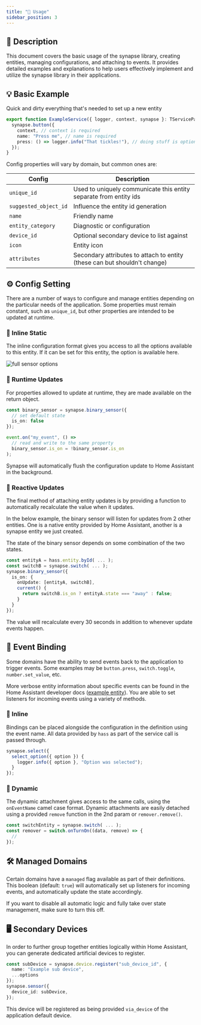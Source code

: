 ```yaml
---
title: "🔧 Usage"
sidebar_position: 3
---
```

## 📄 Description

This document covers the basic usage of the synapse library, creating entities, managing configurations, and attaching to events.
It provides detailed examples and explanations to help users effectively implement and utilize the synapse library in their applications.

## 💡 Basic Example

Quick and dirty everything that's needed to set up a new entity

```typescript
export function ExampleService({ logger, context, synapse }: TServiceParams) {
  synapse.button({
    context, // context is required
    name: "Press me", // name is required
    press: () => logger.info("That tickles!"), // doing stuff is optional
  });
}
```

Config properties will vary by domain, but common ones are:

| Config | Description |
| --- | --- |
| `unique_id` | Used to uniquely communicate this entity separate from entity ids |
| `suggested_object_id` | Influence the entity id generation |
| `name` | Friendly name |
| `entity_category` | Diagnostic or configuration |
| `device_id` | Optional secondary device to list against |
| `icon` | Entity icon |
| `attributes` | Secondary attributes to attach to entity (these can but shouldn't change) |

## ⚙️ Config Setting

There are a number of ways to configure and manage entities depending on the particular needs of the application. Some properties must remain constant, such as `unique_id`, but other properties are intended to be updated at runtime.

### 📑 Inline Static

The inline configuration format gives you access to all the options available to this entity. If it can be set for this entity, the option is available here.

![full sensor options](/img/synapse_sensor_full.png)

### 🔄 Runtime Updates

For properties allowed to update at runtime, they are made available on the return object.

```typescript
const binary_sensor = synapse.binary_sensor({
  // set default state
  is_on: false
});

event.on("my_event", () =>
  // read and write to the same property
  binary_sensor.is_on = !binary_sensor.is_on
);
```

Synapse will automatically flush the configuration update to Home Assistant in the background.

### 🔄 Reactive Updates

The final method of attaching entity updates is by providing a function to automatically recalculate the value when it updates.

In the below example, the binary sensor will listen for updates from 2 other entities.
One is a native entity provided by Home Assistant, another is a synapse entity we just created.

The state of the binary sensor depends on some combination of the two states.

```typescript
const entityA = hass.entity.byId( ... );
const switchB = synapse.switch( ... );
synapse.binary_sensor({
  is_on: {
    onUpdate: [entityA, switchB],
    current() {
      return switchB.is_on ? entityA.state === "away" : false;
    }
  }
});
```

The value will recalculate every 30 seconds in addition to whenever update events happen.

## 🔔 Event Binding

Some domains have the ability to send events back to the application to trigger events. Some examples may be `button.press`, `switch.toggle`, `number.set_value`, etc.

More verbose entity information about specific events can be found in the Home Assistant developer docs ([example entity](https://developers.home-assistant.io/docs/core/entity/select#methods)). You are able to set listeners for incoming events using a variety of methods.

### 📎 Inline

Bindings can be placed alongside the configuration in the definition using the event name. All data provided by `hass` as part of the service call is passed through.

```typescript
synapse.select({
  select_option({ option }) {
    logger.info({ option }, "Option was selected");
  }
});
```

### 📎 Dynamic

The dynamic attachment gives access to the same calls, using the `onEventName` camel case format. Dynamic attachments are easily detached using a provided `remove` function in the 2nd param or `remover.remove()`.

```typescript
const switchEntity = synapse.switch( ... );
const remover = switch.onTurnOn((data, remove) => {
  //
});
```

## 🛠️ Managed Domains

Certain domains have a `managed` flag available as part of their definitions. This boolean (default: `true`) will automatically set up listeners for incoming events, and automatically update the state accordingly.

If you want to disable all automatic logic and fully take over state management, make sure to turn this off.

## 🖥️ Secondary Devices

In order to further group together entities logically within Home Assistant, you can generate dedicated artificial devices to register.

```typescript
const subDevice = synapse.device.register("sub_device_id", {
  name: "Example sub device",
  ...options
});
synapse.sensor({
  device_id: subDevice,
});
```

This device will be registered as being provided `via_device` of the application default device.

